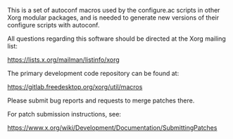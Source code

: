 This is a set of autoconf macros used by the configure.ac scripts in
other Xorg modular packages, and is needed to generate new versions
of their configure scripts with autoconf.

All questions regarding this software should be directed at the
Xorg mailing list:

  https://lists.x.org/mailman/listinfo/xorg

The primary development code repository can be found at:

  https://gitlab.freedesktop.org/xorg/util/macros

Please submit bug reports and requests to merge patches there.

For patch submission instructions, see:

  https://www.x.org/wiki/Development/Documentation/SubmittingPatches

